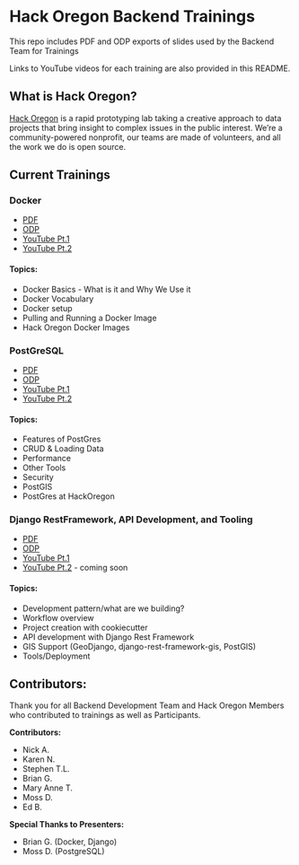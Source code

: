 # Hack Oregon Backend Trainings

This repo includes PDF and ODP exports of slides used by the Backend Team for Trainings

Links to YouTube videos for each training are also provided in this README.

## What is Hack Oregon?

[Hack Oregon](http://www.hackoregon.org/) is a rapid prototyping lab taking a creative approach to
data projects that bring insight to complex issues in the public
interest. We’re a community-powered nonprofit, our teams are made of
volunteers, and all the work we do is open source.

## Current Trainings

### Docker

* [PDF](docker/Docker%20Course%20Slides.pdf)
* [ODP](docker/Docker%20Course%20Slides.odp)
* [YouTube Pt.1](https://www.youtube.com/watch?v=vUhKkOdcD4g&t=1684s)
* [YouTube Pt.2](https://www.youtube.com/watch?v=vt2jk3Am-4s&t=1747s)

#### Topics:

* Docker Basics - What is it and Why We Use it
* Docker Vocabulary
* Docker setup
* Pulling and Running a Docker Image
* Hack Oregon Docker Images

### PostGreSQL

* [PDF](postgres/PostgreSQL%20Course%20Slides.pdf)
* [ODP](postgres/PostgreSQL%20Course%20Slides.odp)
* [YouTube Pt.1](https://youtu.be/di8wUxu8DNc)
* [YouTube Pt.2](https://youtu.be/qMGbBDrrT54)

#### Topics:

* Features of PostGres
* CRUD & Loading Data
* Performance
* Other Tools
* Security
* PostGIS
* PostGres at HackOregon


### Django RestFramework, API Development, and Tooling

* [PDF](django/Django%20Rest%20Framework%2C%20API%20Development%2C%20and%20Tooling.pdf)
* [ODP](django/Django%20Rest%20Framework%2C%20API%20Development%2C%20and%20Tooling.odp)
* [YouTube Pt.1](https://youtu.be/pHC6fPWXi0Q)
* [YouTube Pt.2]() - coming soon

#### Topics:

* Development pattern/what are we building?
* Workflow overview
* Project creation with cookiecutter
* API development with Django Rest Framework
* GIS Support (GeoDjango, django-rest-framework-gis, PostGIS)
* Tools/Deployment


## Contributors:

Thank you for all Backend Development Team and Hack Oregon Members who contributed to trainings as well as Participants.

**Contributors:**

* Nick A.
* Karen N.
* Stephen T.L.
* Brian G.
* Mary Anne T.
* Moss D.
* Ed B.

**Special Thanks to Presenters:**

* Brian G. (Docker, Django)
* Moss D. (PostgreSQL)

